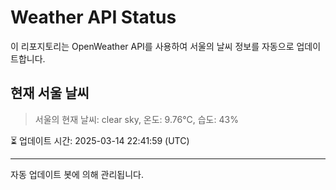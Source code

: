 
# Weather API Status

이 리포지토리는 OpenWeather API를 사용하여 서울의 날씨 정보를 자동으로 업데이트합니다.

## 현재 서울 날씨
> 서울의 현재 날씨: clear sky, 온도: 9.76°C, 습도: 43%

⏳ 업데이트 시간: 2025-03-14 22:41:59 (UTC)

---
자동 업데이트 봇에 의해 관리됩니다.
